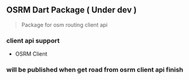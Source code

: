 ## OSRM Dart Package ( Under dev )

> Package for osm routing client api 

### client api support

* OSRM Client


### will be published when get road from osrm client api finish